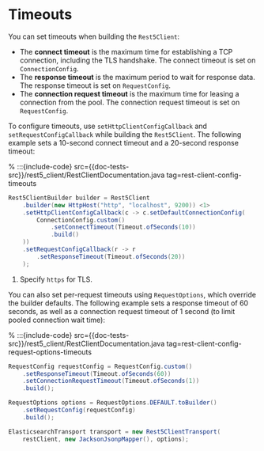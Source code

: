 # Timeouts

You can set timeouts when building the `Rest5Client`:

- The **connect timeout** is the maximum time for establishing a TCP connection, including the TLS handshake. The connect timeout is set on `ConnectionConfig`.
- The **response timeout** is the maximum period to wait for response data. The response timeout is set on `RequestConfig`. 
- The **connection request timeout** is the maximum time for leasing a connection from the pool. The connection request timeout is set on `RequestConfig`. 

To configure timeouts, use `setHttpClientConfigCallback` and `setRequestConfigCallback` while building the `Rest5Client`. The following example sets a 10-second connect timeout and a 20-second response timeout:

% :::{include-code} src={{doc-tests-src}}/rest5_client/RestClientDocumentation.java tag=rest-client-config-timeouts
```java
Rest5ClientBuilder builder = Rest5Client
    .builder(new HttpHost("http", "localhost", 9200)) <1>
    .setHttpClientConfigCallback(c -> c.setDefaultConnectionConfig(
        ConnectionConfig.custom()
            .setConnectTimeout(Timeout.ofSeconds(10))
            .build()
    ))
    .setRequestConfigCallback(r -> r
        .setResponseTimeout(Timeout.ofSeconds(20))
    );
```

1. Specify `https` for TLS.

You can also set per-request timeouts using `RequestOptions`, which override the builder defaults. The following example sets a response timeout of 60 seconds, as well as a connection request timeout of 1 second (to limit pooled connection wait time):

% :::{include-code} src={{doc-tests-src}}/rest5_client/RestClientDocumentation.java tag=rest-client-config-request-options-timeouts
```java
RequestConfig requestConfig = RequestConfig.custom()   
    .setResponseTimeout(Timeout.ofSeconds(60))
    .setConnectionRequestTimeout(Timeout.ofSeconds(1))
    .build();

RequestOptions options = RequestOptions.DEFAULT.toBuilder()
    .setRequestConfig(requestConfig)
    .build();

ElasticsearchTransport transport = new Rest5ClientTransport(
    restClient, new JacksonJsonpMapper(), options);
```
